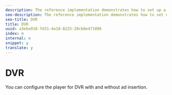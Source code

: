 ```yaml
---
description: The reference implementation demonstrates how to set up a player for DVR playback with ads.
seo-description: The reference implementation demonstrates how to set up a player for DVR playback with ads.
seo-title: DVR
title: DVR
uuid: a3eba918-fd31-4a10-8225-20cb8e471896
index: n
internal: n
snippet: y
translate: y
---
```


# DVR

You can configure the player for DVR with and without ad insertion.

